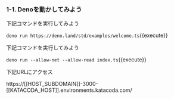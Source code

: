 ### 1-1. Denoを動かしてみよう
下記コマンドを実行してみよう

`deno run https://deno.land/std/examples/welcome.ts`{{execute}}

下記コマンドを実行してみよう

`deno run --allow-net --allow-read index.ts`{{execute}}

下記URLにアクセス

https://[[HOST_SUBDOMAIN]]-3000-[[KATACODA_HOST]].environments.katacoda.com/
